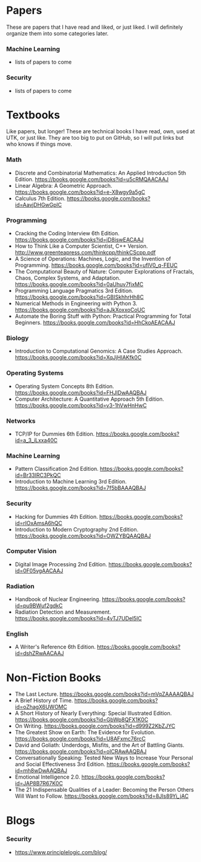 # Papers

These are papers that I have read and liked, or just liked. I will definitely organize them into some categories later.

### Machine Learning
* lists of papers to come

### Security
* lists of papers to come


# Textbooks
Like papers, but longer! These are technical books I have read, own, used at UTK, or just like. They are too big to put on GitHub, so I will put links but who knows if things move.

### Math
* Discrete and Combinatorial Mathematics: An Applied Introduction 5th Edition. https://books.google.com/books?id=u5cRMQAACAAJ
* Linear Algebra: A Geometric Approach. https://books.google.com/books?id=e-X8wgy9a5gC
* Calculus 7th Edition. https://books.google.com/books?id=AavjDHGwGpIC

### Programming
* Cracking the Coding Interview 6th Edition. https://books.google.com/books?id=jD8iswEACAAJ
* How to Think Like a Computer Scientist, C++ Version. http://www.greenteapress.com/thinkcpp/thinkCScpp.pdf
* A Science of Operations: Machines, Logic, and the Invention of Programming. https://books.google.com/books?id=uflV0_q-FEUC
* The Computational Beauty of Nature: Computer Explorations of Fractals, Chaos, Complex Systems, and Adaptation. https://books.google.com/books?id=0aUhuv7fjxMC
* Programming Language Pragmatics 3rd Edition. https://books.google.com/books?id=GBISkhhrHh8C
* Numerical Methods in Engineering with Python 3. https://books.google.com/books?id=aJkXoxxoCoUC
* Automate the Boring Stuff with Python: Practical Programming for Total Beginners. https://books.google.com/books?id=HhCkoAEACAAJ

### Biology
* Introduction to Computational Genomics: A Case Studies Approach. https://books.google.com/books?id=XqJjHIAKfk0C

### Operating Systems
* Operating System Concepts 8th Edition. https://books.google.com/books?id=FHJlDwAAQBAJ
* Computer Architecture: A Quantitative Approach 5th Edition. https://books.google.com/books?id=v3-1hVwHnHwC 

### Networks
* TCP/IP for Dummies 6th Edition. https://books.google.com/books?id=a_3_iLxxa40C

### Machine Learning
* Pattern Classification 2nd Edition. https://books.google.com/books?id=Br33IRC3PkQC
* Introduction to Machine Learning 3rd Edition. https://books.google.com/books?id=7f5bBAAAQBAJ

### Security
* Hacking for Dummies 4th Edition. https://books.google.com/books?id=rIOxAmsA6hQC
* Introduction to Modern Cryptography 2nd Edition. https://books.google.com/books?id=OWZYBQAAQBAJ

### Computer Vision
* Digital Image Processing 2nd Edition. https://books.google.com/books?id=0F05vgAACAAJ

### Radiation
* Handbook of Nuclear Engineering. https://books.google.com/books?id=pu9BWuf2gdkC
* Radiation Detection and Measurement. https://books.google.com/books?id=4vTJ7UDel5IC

### English
* A Writer's Reference 6th Edition. https://books.google.com/books?id=dshZRwAACAAJ

# Non-Fiction Books
* The Last Lecture. https://books.google.com/books?id=mVqZAAAAQBAJ
* A Brief History of Time. https://books.google.com/books?id=oZhagX6UWOMC
* A Short History of Nearly Everything: Special Illustrated Edition. https://books.google.com/books?id=GbWp8QFX1K0C
* On Writing. https://books.google.com/books?id=d999Z2KbZJYC
* The Greatest Show on Earth: The Evidence for Evolution. https://books.google.com/books?id=U8AFxmc76rcC
* David and Goliath: Underdogs, Misfits, and the Art of Battling Giants. https://books.google.com/books?id=oICRAwAAQBAJ
* Conversationally Speaking: Tested New Ways to Increase Your Personal and Social Effectiveness 3rd Edition. https://books.google.com/books?id=mh8wDwAAQBAJ
* Emotional Intelligence 2.0. https://books.google.com/books?id=JAP8B7R67K0C
* The 21 Indispensable Qualities of a Leader: Becoming the Person Others Will Want to Follow. https://books.google.com/books?id=8JIs89Yi_jAC

# Blogs

### Security
* https://www.principlelogic.com/blog/
